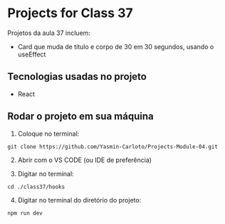 # Projects for Class 37
Projetos da aula 37 incluem:
* Card que muda de título e corpo de 30 em 30 segundos, usando o useEffect

## Tecnologias usadas no projeto
* React

## Rodar o projeto em sua máquina

1. Coloque no terminal:
```
git clone https://github.com/Yasmin-Carloto/Projects-Module-04.git
```

2. Abrir com o VS CODE (ou IDE de preferência)

3. Digitar no terminal: 
```
cd ./class37/hooks
```

4. Digitar no terminal do diretório do projeto: 
```
npm run dev
```